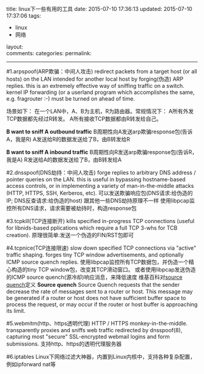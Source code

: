 title: linux下一些有用的工具
date: 2015-07-10 17:36:13
updated: 2015-07-10 17:37:06
tags:
- linux
- 网络

layout:    
comments:
categories:
permalink:

---

#1.arpspoof(ARP欺骗：中间人攻击)
redirect packets from a target host (or all hosts) on the LAN intended for another local host by forging(伪造) ARP replies. this is an extremely effective way of sniffing traffic on a switch. kernel IP forwarding (or a userland program which accomplishes the same, e.g. fragrouter :-) must be turned on ahead of time.

场景如下：
在一个LAN中，A、B为主机，R为路由器。常规情况下：
A所有外发TCP数据都先经过R转发。
A所有接收TCP数据都由R转发给自己。

**B want to sniff A outbound traffic**
B周期性向A发送arp欺骗response包(告诉A，我是R)
A发送给R的数据发送给了B，由B转发给R

**B want to sniff A inbound traffic**
B周期性向R发送arp欺骗response包(告诉R，我是A)
R发送给A的数据发送给了B，由B转发给A

#2.dnsspoof(DNS劫持：中间人攻击)
forge replies to arbitrary DNS address / pointer queries on the LAN. this is useful in bypassing hostname-based access controls, or in implementing a variety of man-in-the-middle attacks (HTTP, HTTPS, SSH, Kerberos, etc).
可以发送欺骗响应包(DNS请求:给伪造的IP; DNS反查请求:给伪造的host)
跟其他一些DNS劫持原理不一样
使用libpcap监控所有DNS请求，请求需要被劫持时，构造response包

#3.tcpkill(TCP连接断开)
kills specified in-progress TCP connections (useful for libnids-based pplications which require a full TCP 3-whs for TCB creation).
原理很简单:发送一个伪造的FIN/RST包即可

#4.tcpnice(TCP连接限速)
slow down specified TCP connections via "active" traffic shaping. forges tiny TCP window advertisements, and optionally ICMP source quench replies.
使用libpcap监控所有TCP数据包，并伪造一个精心构造的tiny TCP window包，改变其TCP滑动窗口。
或者使用libpcap发送伪造的ICMP source quench(源冷却)响应消息，来降低速度
维基百科对[source quench](https://en.wikipedia.org/wiki/Internet_Control_Message_Protocol#Source_quench)定义
**Source quench**
Source Quench requests that the sender decrease the rate of messages sent to a router or host. This message may be generated if a router or host does not have sufficient buffer space to process the request, or may occur if the router or host buffer is approaching its limit.

#5.webmitm(http、https透明代理)
HTTP / HTTPS monkey-in-the-middle. transparently proxies and sniffs web traffic redirected by dnsspoof(8), capturing most "secure" SSL-encrypted webmail logins and form submissions.
支持http、https的透明代理服务器

#6.iptables
Linux下网络过滤大神器，内置到Linux内核中，支持各种复杂配置，例如ipforward nat等
